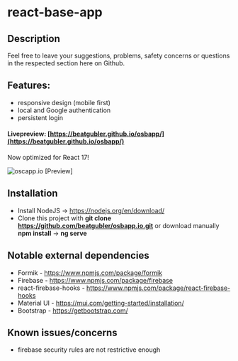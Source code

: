 # react-base-app

## Description

Feel free to leave your suggestions, problems, safety concerns or questions in the respected section here on Github.

## Features:
* responsive design (mobile first)
* local and Google authentication
* persistent login

#### Livepreview: [https://beatgubler.github.io/osbapp/](https://beatgubler.github.io/osbapp/)
Now optimized for React 17!

![oscapp.io [Preview]](https://i.imgur.com/5aglXqM.png)

## Installation
* Install NodeJS -> https://nodejs.org/en/download/
* Clone this project with **git clone https://github.com/beatgubler/osbapp.io.git** or download manually
**npm install** -> **ng serve**


## Notable external dependencies
* Formik - https://www.npmjs.com/package/formik
* Firebase - https://www.npmjs.com/package/firebase
* react-firebase-hooks - https://www.npmjs.com/package/react-firebase-hooks
* Material UI - https://mui.com/getting-started/installation/
* Bootstrap - https://getbootstrap.com/


## Known issues/concerns
* firebase security rules are not restrictive enough
